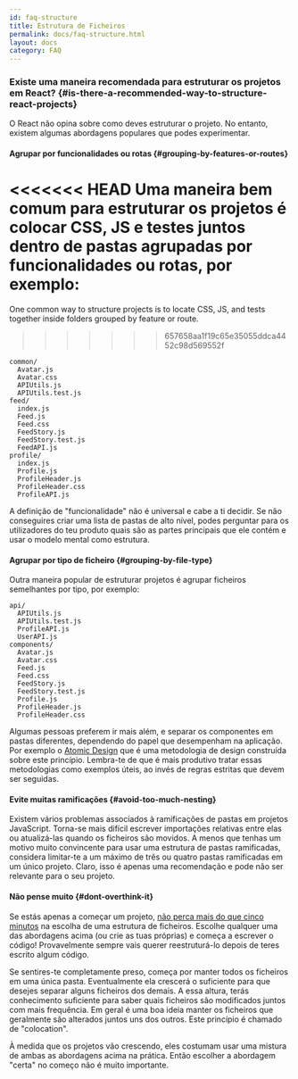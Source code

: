 ```yaml
---
id: faq-structure
title: Estrutura de Ficheiros
permalink: docs/faq-structure.html
layout: docs
category: FAQ
---
```


### Existe uma maneira recomendada para estruturar os projetos em React? {#is-there-a-recommended-way-to-structure-react-projects}

O React não opina sobre como deves estruturar o projeto. No entanto, existem algumas abordagens populares que podes experimentar.

#### Agrupar por funcionalidades ou rotas {#grouping-by-features-or-routes}

<<<<<<< HEAD
Uma maneira bem comum para estruturar os projetos é colocar CSS, JS e testes juntos dentro de pastas agrupadas por funcionalidades ou rotas, por exemplo:
=======
One common way to structure projects is to locate CSS, JS, and tests together inside folders grouped by feature or route.
>>>>>>> 657658aa1f19c65e35055ddca4452c98d569552f

```
common/
  Avatar.js
  Avatar.css
  APIUtils.js
  APIUtils.test.js
feed/
  index.js
  Feed.js
  Feed.css
  FeedStory.js
  FeedStory.test.js
  FeedAPI.js
profile/
  index.js
  Profile.js
  ProfileHeader.js
  ProfileHeader.css
  ProfileAPI.js
```

A definição de "funcionalidade" não é universal e cabe a ti decidir. Se não conseguires criar uma lista de pastas de alto nível, podes perguntar para os utilizadores do teu produto quais são as partes principais que ele contém e usar o modelo mental como estrutura.

#### Agrupar por tipo de ficheiro {#grouping-by-file-type}

Outra maneira popular de estruturar projetos é agrupar ficheiros semelhantes por tipo, por exemplo:

```
api/
  APIUtils.js
  APIUtils.test.js
  ProfileAPI.js
  UserAPI.js
components/
  Avatar.js
  Avatar.css
  Feed.js
  Feed.css
  FeedStory.js
  FeedStory.test.js
  Profile.js
  ProfileHeader.js
  ProfileHeader.css
```

Algumas pessoas preferem ir mais além, e separar os componentes em pastas diferentes, dependendo do papel que desempenham na aplicação. Por exemplo o [Atomic Design](http://bradfrost.com/blog/post/atomic-web-design/) que é uma metodologia de design construída sobre este princípio. Lembra-te de que é mais produtivo tratar essas metodologias como exemplos úteis, ao invés de regras estritas que devem ser seguidas.

#### Evite muitas ramificações {#avoid-too-much-nesting}

Existem vários problemas associados à ramificações de pastas em projetos JavaScript. Torna-se mais difícil escrever importações relativas entre elas ou atualizá-las quando os ficheiros são movidos. A menos que tenhas um motivo muito convincente para usar uma estrutura de pastas ramificadas, considera limitar-te a um máximo de três ou quatro pastas ramificadas em um único projeto. Claro, isso é apenas uma recomendação e pode não ser relevante para o seu projeto.

#### Não pense muito {#dont-overthink-it}

Se estás apenas a começar um projeto, [não perca mais do que cinco minutos](https://en.wikipedia.org/wiki/Analysis_paralysis) na escolha de uma estrutura de ficheiros. Escolhe qualquer uma das abordagens acima (ou crie as tuas próprias) e começa a escrever o código! Provavelmente sempre vais querer reestruturá-lo depois de teres escrito algum código.

Se sentires-te completamente preso, começa por manter todos os ficheiros em uma única pasta. Eventualmente ela crescerá o suficiente para que desejes separar alguns ficheiros dos demais. A essa altura, terás conhecimento suficiente para saber quais ficheiros são modificados juntos com mais frequência. Em geral é uma boa ideia manter os ficheiros que geralmente são alterados juntos uns dos outros. Este princípio é chamado de "colocation".

À medida que os projetos vão crescendo, eles costumam usar uma mistura de ambas as abordagens acima na prática. Então escolher a abordagem "certa" no começo não é muito importante.
